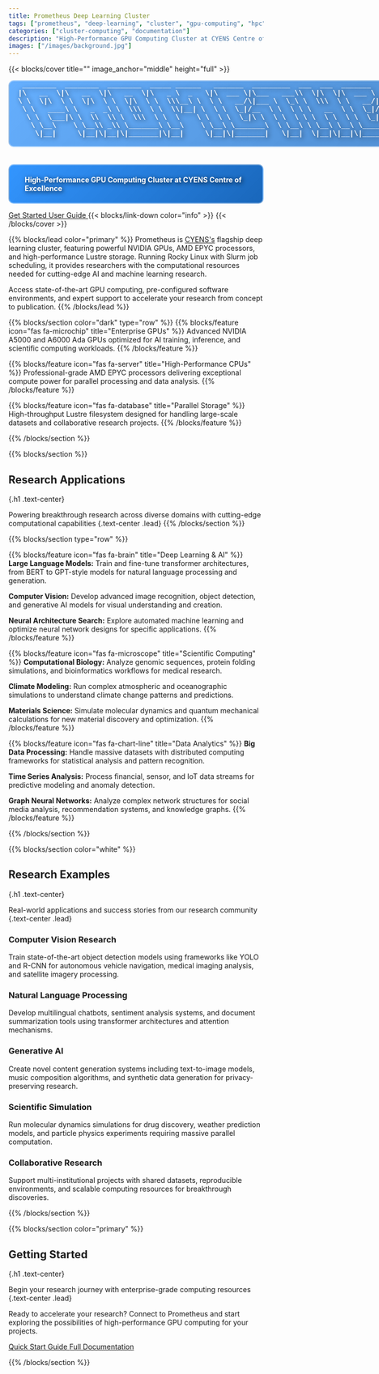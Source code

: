 ```yaml
---
title: Prometheus Deep Learning Cluster
tags: ["prometheus", "deep-learning", "cluster", "gpu-computing", "hpc", "nvidia", "cuda"]
categories: ["cluster-computing", "documentation"]
description: "High-Performance GPU Computing Cluster at CYENS Centre of Excellence featuring NVIDIA A5000 and A6000 Ada GPUs for AI research"
images: ["/images/background.jpg"]
---
```


{{< blocks/cover title="" image_anchor="middle" height="full" >}}
<div class="text-center mb-4">
<div class="ascii-container">
<pre class="ascii-art" style="color: #ffffff; font-weight: bold; text-shadow: 2px 2px 8px rgba(0,0,0,0.9); background: linear-gradient(135deg, rgba(0, 123, 255, 0.6), rgba(0, 86, 179, 0.7)); border-radius: 10px; border: 2px solid rgba(255,255,255,0.4); display: inline-block; margin: 0; font-family: 'Courier New', monospace;">
   ________  ________  ________  _____ ______   _______  _________  ___  ___  _______   ___  ___  ________        
  |\   __  \|\   __  \|\   __  \|\   _ \  _   \|\  ___ \|\___   ___\\  \|\  \|\  ___ \ |\  \|\  \|\   ____\       
  \ \  \|\  \ \  \|\  \ \  \|\  \ \  \\\__\ \  \ \   __/\|___ \  \_\ \  \\\  \ \   __/|\ \  \\\  \ \  \___|_      
   \ \   ____\ \   _  _\ \  \\\  \ \  \\|__| \  \ \  \_|/__  \ \  \ \ \   __  \ \  \_|/_\ \  \\\  \ \_____  \     
    \ \  \___|\ \  \\  \\ \  \\\  \ \  \    \ \  \ \  \_|\ \  \ \  \ \ \  \ \  \ \  \_|\ \ \  \\\  \|____|\  \    
     \ \__\    \ \__\\ _\\ \_______\ \__\    \ \__\ \_______\  \ \__\ \ \__\ \__\ \_______\ \_______\____\_\  \   
      \|__|     \|__|\|__|\|_______|\|__|     \|__|\|_______|   \|__|  \|__|\|__|\|_______|\|_______|\_________\  
                                                                                                   \|_________|  
</pre>
</div>
<div style="margin-top: 20px;">
<p class="lead ascii-description" style="color: #ffffff; font-weight: bold; text-shadow: 2px 2px 8px rgba(0,0,0,0.9); background: linear-gradient(135deg, rgba(0, 123, 255, 0.8), rgba(0, 86, 179, 0.9)); padding: 20px 30px; border-radius: 10px; border: 2px solid rgba(255,255,255,0.4); display: inline-block;">
High-Performance GPU Computing Cluster at CYENS Centre of Excellence
</p>
</div>
</div>
<a class="btn btn-lg btn-primary me-3 mb-4" href="docs/">
  Get Started <i class="fas fa-rocket ms-2"></i>
</a>
<a class="btn btn-lg btn-secondary me-3 mb-4" href="docs/getting-started/">
  User Guide <i class="fas fa-book ms-2"></i>
</a>
{{< blocks/link-down color="info" >}}
{{< /blocks/cover >}}


{{% blocks/lead color="primary" %}}
Prometheus is <a href="https://cyens.org.cy/">CYENS's</a> flagship deep learning cluster, featuring powerful NVIDIA GPUs, 
AMD EPYC processors, and high-performance Lustre storage. Running Rocky Linux with Slurm job scheduling, 
it provides researchers with the computational resources needed for cutting-edge AI and machine learning research.

Access state-of-the-art GPU computing, pre-configured software environments, and expert support 
to accelerate your research from concept to publication.
{{% /blocks/lead %}}


{{% blocks/section color="dark" type="row" %}}
{{% blocks/feature icon="fas fa-microchip" title="Enterprise GPUs" %}}
Advanced NVIDIA A5000 and A6000 Ada GPUs optimized for AI training, inference, and scientific computing workloads.
{{% /blocks/feature %}}

{{% blocks/feature icon="fas fa-server" title="High-Performance CPUs" %}}
Professional-grade AMD EPYC processors delivering exceptional compute power for parallel processing and data analysis.
{{% /blocks/feature %}}

{{% blocks/feature icon="fas fa-database" title="Parallel Storage" %}}
High-throughput Lustre filesystem designed for handling large-scale datasets and collaborative research projects.
{{% /blocks/feature %}}

{{% /blocks/section %}}


{{% blocks/section %}}
## Research Applications
{.h1 .text-center}

Powering breakthrough research across diverse domains with cutting-edge computational capabilities
{.text-center .lead}
{{% /blocks/section %}}


{{% blocks/section type="row" %}}

{{% blocks/feature icon="fas fa-brain" title="Deep Learning & AI" %}}
**Large Language Models:** Train and fine-tune transformer architectures, from BERT to GPT-style models for natural language processing and generation.

**Computer Vision:** Develop advanced image recognition, object detection, and generative AI models for visual understanding and creation.

**Neural Architecture Search:** Explore automated machine learning and optimize neural network designs for specific applications.
{{% /blocks/feature %}}

{{% blocks/feature icon="fas fa-microscope" title="Scientific Computing" %}}
**Computational Biology:** Analyze genomic sequences, protein folding simulations, and bioinformatics workflows for medical research.

**Climate Modeling:** Run complex atmospheric and oceanographic simulations to understand climate change patterns and predictions.

**Materials Science:** Simulate molecular dynamics and quantum mechanical calculations for new material discovery and optimization.
{{% /blocks/feature %}}

{{% blocks/feature icon="fas fa-chart-line" title="Data Analytics" %}}
**Big Data Processing:** Handle massive datasets with distributed computing frameworks for statistical analysis and pattern recognition.

**Time Series Analysis:** Process financial, sensor, and IoT data streams for predictive modeling and anomaly detection.

**Graph Neural Networks:** Analyze complex network structures for social media analysis, recommendation systems, and knowledge graphs.
{{% /blocks/feature %}}

{{% /blocks/section %}}


{{% blocks/section color="white" %}}
## Research Examples
{.h1 .text-center}

Real-world applications and success stories from our research community
{.text-center .lead}

### Computer Vision Research
Train state-of-the-art object detection models using frameworks like YOLO and R-CNN for autonomous vehicle navigation, medical imaging analysis, and satellite imagery processing.

### Natural Language Processing
Develop multilingual chatbots, sentiment analysis systems, and document summarization tools using transformer architectures and attention mechanisms.

### Generative AI
Create novel content generation systems including text-to-image models, music composition algorithms, and synthetic data generation for privacy-preserving research.

### Scientific Simulation
Run molecular dynamics simulations for drug discovery, weather prediction models, and particle physics experiments requiring massive parallel computation.

### Collaborative Research
Support multi-institutional projects with shared datasets, reproducible environments, and scalable computing resources for breakthrough discoveries.

{{% /blocks/section %}}


{{% blocks/section color="primary" %}}
## Getting Started
{.h1 .text-center}

Begin your research journey with enterprise-grade computing resources
{.text-center .lead}

Ready to accelerate your research? Connect to Prometheus and start exploring the possibilities of high-performance GPU computing for your projects.

<div class="text-center mt-4">
<a class="btn btn-lg btn-light me-3 mb-4" href="docs/getting-started/">
  Quick Start Guide <i class="fas fa-play ms-2"></i>
</a>
<a class="btn btn-lg btn-outline-light me-3 mb-4" href="docs/">
  Full Documentation <i class="fas fa-book-open ms-2"></i>
</a>
</div>

{{% /blocks/section %}}
